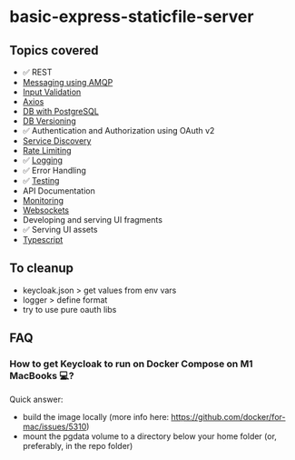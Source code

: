 # basic-express-staticfile-server

## Topics covered
- ✅ REST
- [Messaging using AMQP](https://www.npmjs.com/package/amqplib)
- [Input Validation](https://express-validator.github.io/docs/)
- [Axios](https://blog.openreplay.com/fetch-vs-axios-which-is-the-best-library-for-making-http-requests)
- [DB with PostgreSQL](https://typeorm.io/#/)
- [DB Versioning](https://typeorm.io/#/migrations)
- ✅ Authentication and Authorization using OAuth v2
- [Service Discovery](https://github.com/jquatier/eureka-js-client)
- [Rate Limiting](https://github.com/animir/node-rate-limiter-flexible/wiki/Express-Middleware)
- ✅ [Logging](https://geshan.com.np/blog/2021/01/nodejs-logging-library/)
- ✅ Error Handling
- ✅ [Testing](https://dev.to/nedsoft/testing-nodejs-express-api-with-jest-and-supertest-1km6)
- API Documentation
- [Monitoring](https://stackabuse.com/nodejs-application-monitoring-with-prometheus-and-grafana)
- [Websockets](https://www.npmjs.com/package/ws)
- Developing and serving UI fragments
- ✅ Serving UI assets
- [Typescript](https://www.pullrequest.com/blog/intro-to-using-typescript-in-a-nodejs-express-project/)

## To cleanup
- keycloak.json > get values from env vars
- logger > define format
- try to use pure oauth libs

## FAQ
### How to get Keycloak to run on Docker Compose on M1 MacBooks 💻?
Quick answer:
- build the image locally (more info here: https://github.com/docker/for-mac/issues/5310)
- mount the pgdata volume to a directory below your home folder (or, preferably, in the repo folder)
